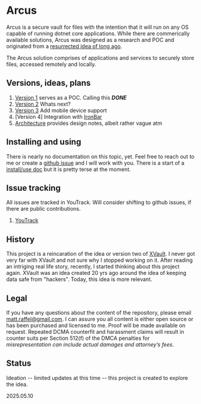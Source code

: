 # Arcus
Arcus is a secure vault for files with the intention that it will run on any OS capable of running dotnet core applications.  While there are commerically available solutions, Arcus was designed as a research and POC and originated from a [resurrected idea of long ago](https://github.com/tatmanblue/Arcus?tab=readme-ov-file#history).  

The Arcus solution comprises of applications and services to securely store files, accessed remotely and locally.  



## Versions, ideas, plans
1. [Version 1](docs/V1_Plan.md) serves as a POC.  Calling this ___DONE___
2. [Version 2](docs/V2_Plan.md) Whats next?      
3. [Version 3](docs/Mobile_Plan.md) Add mobile device support
4. [Version 4] Integration with [IronBar](https://github.com/tatmanblue/ironbar)  
4. [Architecture](docs/arch.md) provides design notes, albeit rather vague atm  

## Installing and using 
There is nearly no documentation on this topic, yet.  Feel free to reach out to me or create a [github issue](https://github.com/tatmanblue/Arcus/issues) and I will work with you.  There is a start of a [install/use doc](https://github.com/tatmanblue/Arcus/blob/main/docs/INSTALL_USE.md) but it is pretty terse at the moment.

## Issue tracking

All issues are tracked in YouTrack.   Will consider shifting to github issues, if there are public contributions.  
1. [YouTrack](https://tatmangames.youtrack.cloud/agiles/159-6/current)  

## History
This project is a reincaration of the idea or version two of [XVault](https://github.com/tatmanblue/xvault).  I never got very far with XVault and not sure why I stopped working on it.  After reading an 
intriging real life story, recently, I started thinking about this project again.  XVault was an idea created 20 yrs ago around the idea of keeping data
safe from "hackers".  Today, this idea is more relevant.


## Legal
If you have any questions about the content of the repository, please email [matt.raffel@gmail.com](mailto:matt.raffel@gmail.com). I can assure you all content is either open source or has been purchased and licensed to me. Proof will be made available on request. Repeated DCMA counterfit and harassment claims will result in counter suits per Section 512(f) of the DMCA penalties for _misrepresentation can include actual damages and attorney’s fees_.

## Status
Ideation -- limited updates at this time -- this project is created to explore the idea.  

2025.05.10
